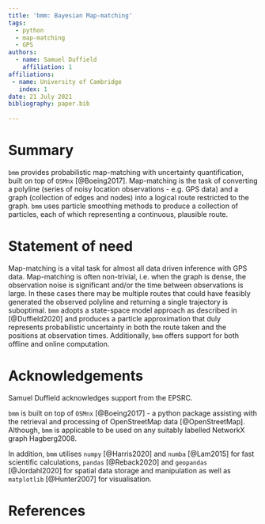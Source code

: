 ```yaml
---
title: 'bmm: Bayesian Map-matching'
tags:
  - python
  - map-matching
  - GPS
authors:
  - name: Samuel Duffield
    affiliation: 1
affiliations:
 - name: University of Cambridge
   index: 1
date: 21 July 2021
bibliography: paper.bib
   
---
```


# Summary

`bmm` provides probabilistic map-matching with uncertainty quantification, built on top of `OSMnx` [@Boeing2017].
Map-matching is the task of converting a polyline (series of noisy location observations - e.g. GPS data)
and a graph (collection of edges and nodes) into a logical route restricted to the graph.
`bmm` uses particle smoothing methods to produce a collection of particles, each of which representing a
continuous, plausible route.

# Statement of need

Map-matching is a vital task for almost all data driven inference with GPS data.
Map-matching is often non-trivial, i.e. when the graph is dense, the observation noise is significant
and/or the time between observations is large. In these cases there may be multiple routes
that could have feasibly generated the observed polyline and returning a single trajectory is suboptimal.
`bmm` adopts a state-space model approach as described in [@Duffield2020]
and produces a particle approximation that duly represents probabilistic
uncertainty in both the route taken and the positions at observation times. Additionally, `bmm` offers
support for both offline and online computation.


# Acknowledgements

Samuel Duffield acknowledges support from the EPSRC.

`bmm` is built on top of `OSMnx` [@Boeing2017] - a python package assisting with the retrieval and processing
of OpenStreetMap data [@OpenStreetMap]. Although, `bmm` is applicable to be used on any suitably
labelled NetworkX graph Hagberg2008.

In addition, `bmm` utilises `numpy` [@Harris2020] and `numba` [@Lam2015] for fast scientific calculations,
`pandas` [@Reback2020] and `geopandas` [@Jordahl2020] for spatial data storage and manipulation
as well as `matplotlib` [@Hunter2007] for visualisation.

# References
